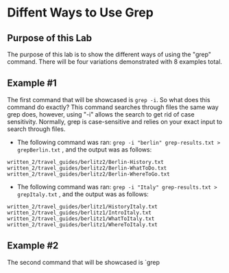 # Diffent Ways to Use Grep
## Purpose of this Lab
The purpose of this lab is to show the different ways of using the "grep" command. There will be four variations demonstrated with 8 examples total.
## Example #1
The first command that will be showcased is `grep -i`.
So what does this command do exactly? This command searches through files the same way grep does, however, using "-i" allows the search to get rid of case sensitivity. Normally, grep is case-sensitive and relies on your exact input to search through files.
- The following command was ran: `grep -i "berlin" grep-results.txt > grepBerlin.txt` , and the output was as follows:
```
written_2/travel_guides/berlitz2/Berlin-History.txt
written_2/travel_guides/berlitz2/Berlin-WhatToDo.txt
written_2/travel_guides/berlitz2/Berlin-WhereToGo.txt
```
- The following command was ran: `grep -i "Italy" grep-results.txt > grepItaly.txt` , and the output was as follows:
```
written_2/travel_guides/berlitz1/HistoryItaly.txt
written_2/travel_guides/berlitz1/IntroItaly.txt
written_2/travel_guides/berlitz1/WhatToItaly.txt
written_2/travel_guides/berlitz1/WhereToItaly.txt
```
## Example #2
The second command that will be showcased is `grep 
